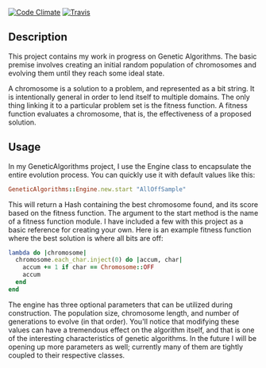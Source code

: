 [![Code Climate](https://codeclimate.com/badge.png)](https://codeclimate.com/github/execdd17/genetic_algorithms) [![Travis](https://secure.travis-ci.org/execdd17/genetic_algorithms.png)](http://travis-ci.org)

## Description

This project contains my work in progress on Genetic Algorithms. The basic premise involves creating an initial random population of chromosomes and evolving them until they reach some ideal state.

A chromosome is a solution to a problem, and represented as a bit string. It is intentionally general in order to lend itself to multiple domains. The only thing linking it to a particular problem set is the fitness function. A fitness function evaluates a chromosome, that is, the effectiveness of a proposed solution.

## Usage

In my GeneticAlgorithms project, I use the Engine class to encapsulate the entire evolution process. You can quickly use it with default values like this:

```ruby
GeneticAlgorithms::Engine.new.start "AllOffSample"
```

This will return a Hash containing the best chromosome found, and its score based on the fitness function. The argument to the start method is the name of a fitness function module. I have included a few with this project as a basic reference for creating your own. Here is an example fitness function where the best solution is where all bits are off:

```ruby
lambda do |chromosome|
  chromosome.each_char.inject(0) do |accum, char|
    accum += 1 if char == Chromosome::OFF
    accum
  end
end
```

The engine has three optional parameters that can be utilized during construction. The population size, chromosome length, and number of generations to evolve (in that order). You'll notice that modifying these values can have a tremendous effect on the algorithm itself, and that is one of the interesting characteristics of genetic algorithms. In the future I will be opening up more parameters as well; currently many of them are tightly coupled to their respective classes.
